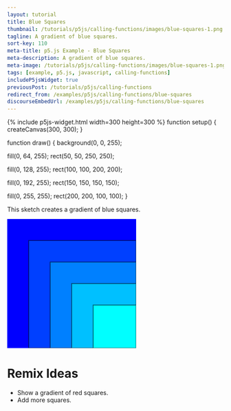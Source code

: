 ```yaml
---
layout: tutorial
title: Blue Squares
thumbnail: /tutorials/p5js/calling-functions/images/blue-squares-1.png
tagline: A gradient of blue squares.
sort-key: 110
meta-title: p5.js Example - Blue Squares
meta-description: A gradient of blue squares.
meta-image: /tutorials/p5js/calling-functions/images/blue-squares-1.png
tags: [example, p5.js, javascript, calling-functions]
includeP5jsWidget: true
previousPost: /tutorials/p5js/calling-functions
redirect_from: /examples/p5js/calling-functions/blue-squares
discourseEmbedUrl: /examples/p5js/calling-functions/blue-squares
---
```


{% include p5js-widget.html width=300 height=300 %}
function setup() {
  createCanvas(300, 300);
}

function draw() {
  background(0, 0, 255);

  fill(0, 64, 255);
  rect(50, 50, 250, 250);

  fill(0, 128, 255);
  rect(100, 100, 200, 200);

  fill(0, 192, 255);
  rect(150, 150, 150, 150);

  fill(0, 255, 255);
  rect(200, 200, 100, 100);
}
</script>

This sketch creates a gradient of blue squares.

![blue squares](/tutorials/p5js/calling-functions/images/blue-squares-1.png)

# Remix Ideas

- Show a gradient of red squares.
- Add more squares.
